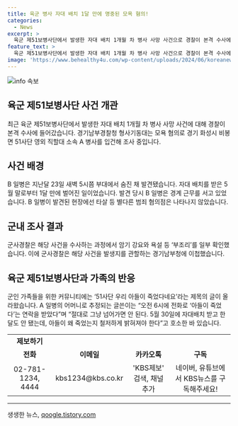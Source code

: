 ```yaml
---
title: 육군 병사 자대 배치 1달 만에 명중된 모욕 혐의!
categories:
  - News
excerpt: >
  육군 제51보병사단에서 발생한 자대 배치 1개월 차 병사 사망 사건으로 경찰이 본격 수사에 돌입했습니다. A 병사가 B 일병의 사망과 관련된 모욕 혐의로 입건되었으며, 사건 발생 당시 군사경찰은 암기 강요와 욕설 등 부조리를 확인했습니다. B 일병의 가족은 아들의 갑작스러운 사망을 뉴스처럼 보고 이해할 수 없다며 철저한 조사를 요구하고 있습니다. 해당 사건은 계속적으로 관심을 끌며 수사가 진행 중에 있습니다.
feature_text: >
  육군 제51보병사단에서 발생한 자대 배치 1개월 차 병사 사망 사건으로 경찰이 본격 수사에 돌입했습니다. A 병사가 B 일병의 사망과 관련된 모욕 혐의로 입건되었으며, 사건 발생 당시 군사경찰은 암기 강요와 욕설 등 부조리를 확인했습니다. B 일병의 가족은 아들의 갑작스러운 사망을 뉴스처럼 보고 이해할 수 없다며 철저한 조사를 요구하고 있습니다. 해당 사건은 계속적으로 관심을 끌며 수사가 진행 중에 있습니다.
image: 'https://www.behealthy4u.com/wp-content/uploads/2024/06/koreanews.jpg'
---
```


<p><img src="https://www.behealthy4u.com/wp-content/uploads/2024/06/koreanews.jpg" alt="info 속보" /></p>

<h2 data-ke-size="size26">육군 제51보병사단 사건 개관</h2>

<p data-ke-size="size16">최근 육군 제51보병사단에서 발생한 자대 배치 1개월 차 병사 사망 사건에 대해 경찰이 본격 수사에 들어갔습니다. 경기남부경찰청 형사기동대는 모욕 혐의로 경기 화성시 비봉면 51사단 영외 직할대 소속 A 병사를 입건해 조사 중입니다.</p>

<h2 data-ke-size="size26">사건 배경</h2>

<p data-ke-size="size16">B 일병은 지난달 23일 새벽 5시쯤 부대에서 숨진 채 발견됐습니다. 자대 배치를 받은 5월 말로부터 1달 만에 벌어진 일이었습니다. 발견 당시 B 일병은 경계 근무를 서고 있었습니다. B 일병이 발견된 현장에선 타살 등 별다른 범죄 혐의점은 나타나지 않았습니다.</p>

<h2 data-ke-size="size26">군내 조사 결과</h2>

<p data-ke-size="size16">군사경찰은 해당 사건을 수사하는 과정에서 암기 강요와 욕설 등 ‘부조리’를 일부 확인했습니다. 이에 군사경찰은 해당 사건을 발생지를 관할하는 경기남부청에 이첩했습니다.</p>

<h2 data-ke-size="size26">육군 제51보병사단과 가족의 반응</h2>

<p data-ke-size="size16">군인 가족들을 위한 커뮤니티에는 ‘51사단 우리 아들이 죽었다네요’라는 제목의 글이 올라왔습니다. A 일병의 어머니로 추정되는 글쓴이는 “오전 6시에 전화로 ‘아들이 죽었다’는 연락을 받았다”며 “절대로 그냥 넘어가면 안 된다. 5월 30일에 자대배치 받고 한 달도 안 됐는데, 아들이 왜 죽었는지 철저하게 밝혀져야 한다”고 호소한 바 있습니다.</p>

<table>
    <tbody>
        <tr>
            <td style="text-align: center; height: 17px;"><b>제보하기</b></td>
        </tr>
        <tr>
            <td style="text-align: center; height: 17px;"><b>전화</b></td>
            <td style="text-align: center; height: 17px;"><b>이메일</b></td>
            <td style="text-align: center; height: 17px;"><b>카카오톡</b></td>
            <td style="text-align: center; height: 17px;"><b>구독</b></td>
        </tr>
        <tr>
            <td style="text-align: center; height: 17px;">02-781-1234, 4444</td>
            <td style="text-align: center; height: 17px;">kbs1234@kbs.co.kr</td>
            <td style="text-align: center; height: 17px;">'KBS제보' 검색, 채널 추가</td>
            <td style="text-align: center; height: 17px;">네이버, 유튜브에서 KBS뉴스를 구독해주세요!</td>
        </tr>
    </tbody>
</table>

<p><hr></p>
생생한 뉴스, <a href="https://qoogle.tistory.com" rel="dofollow">qoogle.tistory.com</a>


